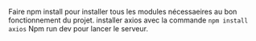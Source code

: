 

Faire npm install pour installer tous les modules nécessaeires au bon fonctionnement du projet.
installer axios avec la commande `npm install axios`
Npm run dev pour lancer le serveur.